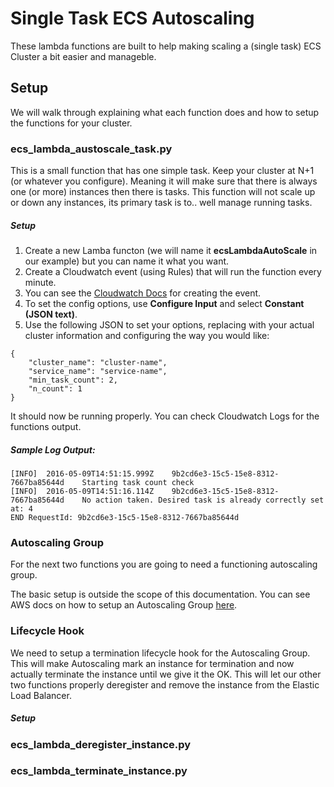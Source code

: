 # Single Task ECS Autoscaling

These lambda functions are built to help making scaling a (single task) ECS Cluster a bit easier and manageble.

## Setup
We will walk through explaining what each function does and how to setup the functions for your cluster.

### ecs_lambda_austoscale_task.py
This is a small function that has one simple task. Keep your cluster at N+1 (or whatever you configure). Meaning it will make sure that there is always one (or more) instances then there is tasks. This function will not scale up or down any instances, its primary task is to.. well manage running tasks.

##### Setup
1. Create a new Lamba functon (we will name it **ecsLambdaAutoScale** in our example) but you can name it what you want.
2. Create a Cloudwatch event (using Rules) that will run the function every minute.
  1. You can see the [Cloudwatch Docs](http://docs.aws.amazon.com/AmazonCloudWatch/latest/DeveloperGuide/WhatIsCloudWatchEvents.html) for creating the event.
  2. To set the config options, use **Configure Input** and select **Constant (JSON text)**.
  3. Use the following JSON to set your options, replacing with your actual cluster information and configuring the way you would like:
```
{
    "cluster_name": "cluster-name",
    "service_name": "service-name",
    "min_task_count": 2,
    "n_count": 1
}
```

It should now be running properly. You can check Cloudwatch Logs for the functions output.

##### Sample Log Output:
```
[INFO]	2016-05-09T14:51:15.999Z	9b2cd6e3-15c5-15e8-8312-7667ba85644d	Starting task count check
[INFO]	2016-05-09T14:51:16.114Z	9b2cd6e3-15c5-15e8-8312-7667ba85644d	No action taken. Desired task is already correctly set at: 4
END RequestId: 9b2cd6e3-15c5-15e8-8312-7667ba85644d
```

### Autoscaling Group
For the next two functions you are going to need a functioning autoscaling group.

The basic setup is outside the scope of this documentation. You can see AWS docs on how to setup an Autoscaling Group [here](http://docs.aws.amazon.com/autoscaling/latest/userguide/GettingStartedTutorial.html).

### Lifecycle Hook

We need to setup a termination lifecycle hook for the Autoscaling Group. This will make Autoscaling mark an instance for termination and now actually terminate the instance until we give it the OK. This will let our other two functions properly deregister and remove the instance from the Elastic Load Balancer.

##### Setup



### ecs_lambda_deregister_instance.py

### ecs_lambda_terminate_instance.py
